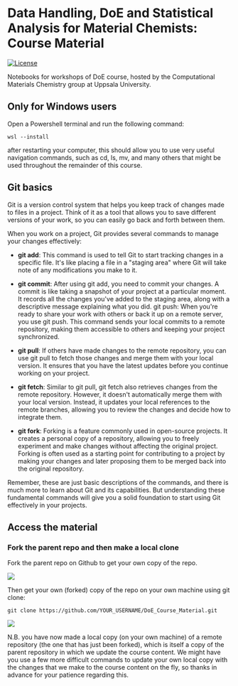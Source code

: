 # Data Handling, DoE and Statistical Analysis for Material Chemists: Course Material
[![License](https://img.shields.io/github/license/teoroo-cmc/ccs)](https://opensource.org/licenses/LGPL-3.0)

Notebooks for workshops of DoE course, hosted by the Computational Materials Chemistry group at Uppsala University. 

## Only for Windows users
Open a Powershell terminal and run the following command:
```
wsl --install
```
after restarting your computer, this should allow you to use very useful navigation commands, such as cd, ls, mv, and many others that might be used throughout the remainder of this course.

## Git basics
Git is a version control system that helps you keep track of changes made to files in a project. Think of it as a tool that allows you to save different versions of your work, so you can easily go back and forth between them.

When you work on a project, Git provides several commands to manage your changes effectively:
* **git add**: This command is used to tell Git to start tracking changes in a specific file. It's like placing a file in a "staging area" where Git will take note of any modifications you make to it.
* **git commit**: After using git add, you need to commit your changes. A commit is like taking a snapshot of your project at a particular moment. It records all the changes you've added to the staging area, along with a descriptive message explaining what you did.
git push: When you're ready to share your work with others or back it up on a remote server, you use git push. This command sends your local commits to a remote repository, making them accessible to others and keeping your project synchronized.
* **git pull**: If others have made changes to the remote repository, you can use git pull to fetch those changes and merge them with your local version. It ensures that you have the latest updates before you continue working on your project.

* **git fetch**: Similar to git pull, git fetch also retrieves changes from the remote repository. However, it doesn't automatically merge them with your local version. Instead, it updates your local references to the remote branches, allowing you to review the changes and decide how to integrate them.

* **git fork**: Forking is a feature commonly used in open-source projects. It creates a personal copy of a repository, allowing you to freely experiment and make changes without affecting the original project. Forking is often used as a starting point for contributing to a project by making your changes and later proposing them to be merged back into the original repository.

Remember, these are just basic descriptions of the commands, and there is much more to learn about Git and its capabilities. But understanding these fundamental commands will give you a solid foundation to start using Git effectively in your projects.

## Access the material
### Fork the parent repo and then make a local clone
Fork the parent repo on Github to get your own copy of the repo.

![](Figures/Fork.png)


Then get your own (forked) copy of the repo on your own machine using git clone:
```
git clone https://github.com/YOUR_USERNAME/DoE_Course_Material.git
```

![](Figures/Clone.png)


N.B. you have now made a local copy (on your own machine) of a remote repository (the one that has just been forked), which is itself a copy of the parent repository in which we update the course content. We might have you use a few more difficult commands to update your own local copy with the changes that we make to the course content on the fly, so thanks in advance for your patience regarding this.
